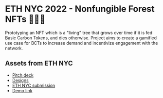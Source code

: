 # ETH NYC 2022 - Nonfungible Forest NFTs 🌳🌳🌳
Prototyping an NFT which is a "living" tree that grows over time if it is fed Basic Carbon Tokens, and dies otherwise.
Project aims to create a gamified use case for BCTs to increase demand and incentivize engagement with the network.

## Assets from ETH NYC
- [Pitch deck](https://docs.google.com/presentation/d/1nNNm-6Zp3s13XCgGRXW07Bdn0n4ZoY0WAqY5z1-aTmU/edit#slide=id.p1)
- [Designs](https://www.figma.com/file/sUOmtDmK4G1EKx8YiPWVNN/Nonfungible-forest?node-id=0%3A1)
- [ETH NYC submission](https://dev.to/mikleens/web3-developer-advocacy-2ge)
- [Demo link](nonfungible-forest-eth-nyc.surge.sh)
